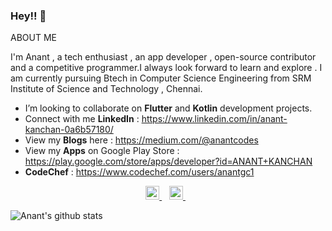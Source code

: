 ### Hey!! 👋

ABOUT ME

I'm Anant , a tech enthusiast , an app developer , open-source contributor and a competitive programmer.I always look forward to learn and explore .
I am currently pursuing Btech in Computer Science Engineering from SRM Institute of Science and Technology , Chennai.

- I’m looking to collaborate on **Flutter** and **Kotlin** development projects.
- Connect with me **LinkedIn** : https://www.linkedin.com/in/anant-kanchan-0a6b57180/
- View my **Blogs** here : https://medium.com/@anantcodes
- View my **Apps** on Google Play Store : https://play.google.com/store/apps/developer?id=ANANT+KANCHAN
- **CodeChef** : https://www.codechef.com/users/anantgc1

<div align="center">
<a href="https://www.linkedin.com/in/anant-kanchan-0a6b57180/">
  <img alt="Linkedin" width="22px" src="https://cdn.jsdelivr.net/npm/simple-icons@v3/icons/linkedin.svg" />
</a> &nbsp;&nbsp;
<a href="https://www.instagram.com/anant.kanchan">
  <img alt="Instagram" width="22px" src="https://cdn.jsdelivr.net/npm/simple-icons@v3/icons/instagram.svg" />
</a> &nbsp;&nbsp;
  </div>


![Anant's github stats](https://github-readme-stats.vercel.app/api?username=anantcodes&show_icons=true&hide_border=True)
